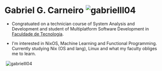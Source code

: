 # Gabriel G. Carneiro <img src="https://komarev.com/ghpvc/?username=gabrielll04&label=Profile%20views&color=0e75b6&style=flat" alt="gabrielll04" />

 - Congratuated on a technician course of System Analysis and Development and student of Multiplatform Software Development in <a href="http://www.fatecsp.br/">Faculdade de Tecnologia</a>.
   
 - I'm interested in NixOS, Machine Learning and Functional Programming. Currently studying Nix (OS and lang), Linux and what my faculty obliges me to learn.

   
&nbsp;<img align="center" src="https://github-readme-stats.vercel.app/api?username=gabrielll04&show_icons=true&locale=en" alt="gabrielll04" />
